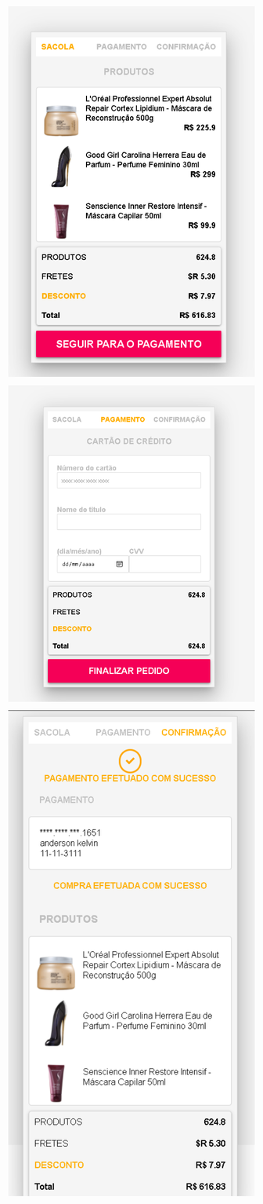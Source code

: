 <p align="center"><img src="1.png" width="800"></p>
<p align="center"><img src=2.png" width="800"></p>
<p align="center"><img src="3.png" width="800"></p>
